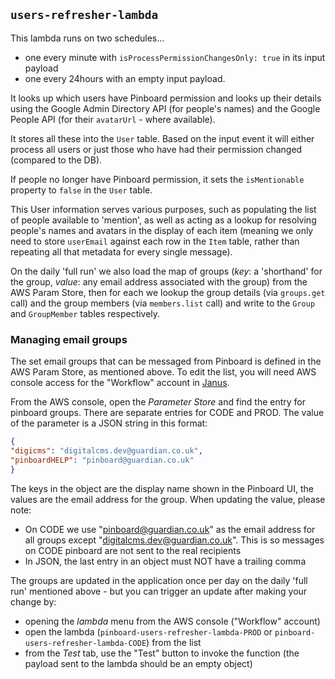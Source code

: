 ## `users-refresher-lambda`

This lambda runs on two schedules...

- one every minute with `isProcessPermissionChangesOnly: true` in its input payload
- one every 24hours with an empty input payload.

It looks up which users have Pinboard permission and looks up their details using the Google Admin Directory API (for people's names) and the Google People API (for their `avatarUrl` - where available).

It stores all these into the `User` table. Based on the input event it will either process all users or just those who have had their permission changed (compared to the DB).

If people no longer have Pinboard permission, it sets the `isMentionable` property to `false` in the `User` table.

This User information serves various purposes, such as populating the list of people available to 'mention', as well as acting as a lookup for resolving people's names and avatars in the display of each item (meaning we only need to store `userEmail` against each row in the `Item` table, rather than repeating all that metadata for every single message).

On the daily 'full run' we also load the map of groups (_key_: a 'shorthand' for the group, _value_: any email address associated with the group) from the AWS Param Store, then for each we lookup the group details (via `groups.get` call) and the group members (via `members.list` call) and write to the `Group` and `GroupMember` tables respectively.

### Managing email groups

The set email groups that can be messaged from Pinboard is defined in the AWS Param Store, as mentioned above. To edit the list, you will need AWS console access for the "Workflow" account in [Janus](https://janus.gutools.co.uk/).

From the AWS console, open the _Parameter Store_ and find the entry for pinboard groups. There are separate entries for CODE and PROD. The value of the parameter is a JSON string in this format:

```JSON
{
"digicms": "digitalcms.dev@guardian.co.uk",
"pinboardHELP": "pinboard@guardian.co.uk"
}
```

The keys in the object are the display name shown in the Pinboard UI, the values are the email address for the group. When updating the value, please note:

- On CODE we use "pinboard@guardian.co.uk" as the email address for all groups except "digitalcms.dev@guardian.co.uk". This is so messages on CODE pinboard are not sent to the real recipients
- In JSON, the last entry in an object must NOT have a trailing comma

The groups are updated in the application once per day on the daily 'full run' mentioned above - but you can trigger an update after making your change by:

- opening the _lambda_ menu from the AWS console ("Workflow" account)
- open the lambda (`pinboard-users-refresher-lambda-PROD` or `pinboard-users-refresher-lambda-CODE`) from the list
- from the _Test_ tab, use the "Test" button to invoke the function (the payload sent to the lambda should be an empty object)
